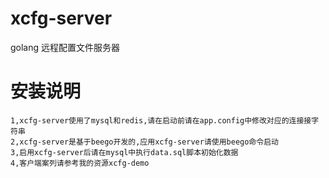 # xcfg-server
golang 远程配置文件服务器

# 安装说明
    1,xcfg-server使用了mysql和redis,请在启动前请在app.config中修改对应的连接接字符串
    2,xcfg-server是基于beego开发的,应用xcfg-server请使用beego命令启动
    3,启用xcfg-server后请在mysql中执行data.sql脚本初始化数据
    4,客户端案列请参考我的资源xcfg-demo

